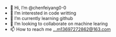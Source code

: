 - 👋 Hi, I’m @chenfeiyang0-0
- 👀 I’m interested in code writting
- 🌱 I’m currently learning github
- 💞️ I’m looking to collaborate on machine learing
- 📫 How to reach me ...m13697272862@163.com

<!---
chenfeiyang0-0/chenfeiyang0-0 is a ✨ special ✨ repository because its `README.md` (this file) appears on your GitHub profile.
You can click the Preview link to take a look at your changes.
--->
